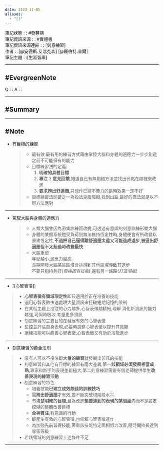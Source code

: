 ```yaml
---
date: 2023-11-05
aliases:
  - "[]"
---
```

筆記狀態 : : #發芽期 <br>
筆記資訊來源 : : #實體書 <br>
筆記資訊來源連結 : : [刻意練習]<br>
作者 : :[@安德斯.艾瑞克森] [@羅伯特.普爾]<br>
筆記主題 : :[生涯智庫]<br>

---
#EvergreenNote
---
Q : :
A : :

---
#Summary
---






---
#Note 
---
- 有目標的練習  
	>-  最有效,最有用的練習方式藉由掌控大腦和身體的適應力一步步創造之前不可能擁有的能力 
	>- 目標練習法的定義:
	>	1. **明確的具體目標**
	>	2. **專注** 
	>	3.**意見回饋**,知道自己有無用錯方法並找出弱點在哪裡來改進
	>	4. **要求跨出舒適圈**,只想作已經不費力的是時效果一定不好
	>-  目標練習法關鍵之一為設法克服障礙,找到出路,最好的做法就是以不同方法應對 
---

- 駕馭大腦與身體的適應力
	> - 人類大腦會因為密集訓練而改變,可透過有意識的刻意訓練形塑大腦
	> - 身體的某個系統飽受負荷到無法維持恆定性時,身體便會有所改變以重建恆定性,**不過把自己逼得離舒適圈太遠又可能造成退步**,**被逼出舒適圈但不太超過時改變最快**  
	> - 大腦重塑  
	> 	年紀越小,適應力越高  
	> 	長期開發大腦某些區域會排擠到其他區域導致其退步  
	> 	不要只抱持夠好(*發揮固有技能*),還有另一條路(*打造潛能*)
---
- [[心智表徵]]
 >- **心智表徵有領域限定性**即只適用於正在培養的技能
> - 運用心智表徵快速處理大量資訊來打破短期記憶的限制
> - 在某個主題上投注的心力越多,心智表徵越精細,理解 消化新資訊的能力越強,可同時吸收 考量更多資訊  
> - 刻意練習的主要目的在發展有效的心智表徵
> - 監控並評估自身表現,必要時調整心智表徵以提升其效能
> - 磨練技能可以趕善心智表徵,心智表徵又有助於技能進步
---
- 刻意練習的黃金法則
 > - 沒有人可以不投注即**大量的練習**就發展出非凡的技能   
 > - 刻意練習和其他有目標的練習有兩大差異,第一**該領域必須發展相當成熟**,專家和新手的表現差距極大;第二刻意練習需要有個老師提供學生**改善表現的練習活動**
 > - 刻意練習的特色:
> 	- 培養技能**已建立成效頗佳的訓練技巧**
> 	- 需**跨出舒適圈**才有效,要不斷突破現階段水平
> 	- 有**清楚明確的目標**,且為改進**想要達到的表現的某個面向**而不是設定模糊的整體改善目標 
> 	- **全神貫注**,有意識的行動
> 	- 能產生有效的心智表徵,也仰賴心智表徵運作
> 	- 為加強先前習得技能,著重該技能特定面相努力改善,隨時間拉長達到專家等級
> - 若該領域的刻意練習上述條件不足

---

 

